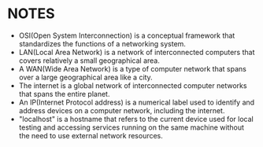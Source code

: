 # NOTES

- OSI(Open System Interconnection) is a conceptual framework that standardizes the functions of a networking system.
- LAN(Local Area Network) is a network of interconnected computers that covers relatively a small geographical area.
- A WAN(Wide Area Network) is a type of computer network that spans over a large geographical area like a city.
- The internet is a global network of interconnected computer networks that spans the entire planet.
- An IP(Internet Protocol address) is a numerical label used to identify and address devices on a computer network,
  including the internet.
- "localhost" is a hostname that refers to the current device used for local testing and accessing services running
  on the same machine without the need to use external network resources.

